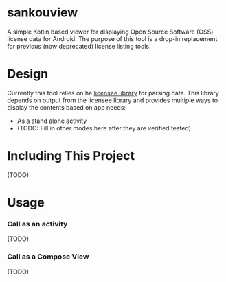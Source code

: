 # sankouview
A simple Kotlin based viewer for displaying Open Source Software (OSS) license data for Android. The purpose of this tool is a drop-in replacement for previous (now deprecated) license listing tools.

# Design
Currently this tool relies on he [licensee library](https://github.com/cashapp/licensee) for parsing data. 
This library depends on output from the licensee library and provides multiple ways to display the contents based on app needs:
- As a stand alone activity
- (TODO: Fill in other modes here after they are verified tested)

# Including This Project
(TODO)

# Usage
### Call as an activity
(TODO)

### Call as a Compose View
(TODO)